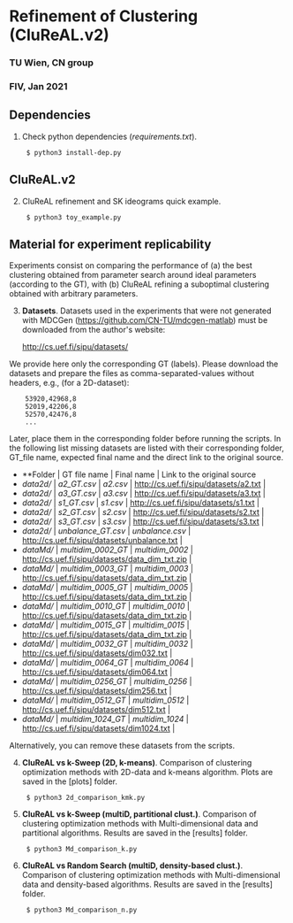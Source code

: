# Refinement of Clustering (CluReAL.v2)
### TU Wien, CN group
### FIV, Jan 2021

## Dependencies

1. Check python dependencies (*requirements.txt*).

        $ python3 install-dep.py

## CluReAL.v2 

2. CluReAL refinement and SK ideograms quick example.

        $ python3 toy_example.py

## Material for experiment replicability 

Experiments consist on comparing the performance of (a) the best clustering obtained from parameter search around ideal parameters (according to the GT), with (b) CluReAL refining a suboptimal clustering obtained with arbitrary parameters. 

3. **Datasets**. Datasets used in the experiments that were not generated with MDCGen (https://github.com/CN-TU/mdcgen-matlab) must be downloaded from the author's website: 

    http://cs.uef.fi/sipu/datasets/

We provide here only the corresponding GT (labels). Please download the datasets and prepare the files as comma-separated-values without headers, e.g., (for a 2D-dataset):

        53920,42968,8
        52019,42206,8
        52570,42476,8
        ...

Later, place them in the corresponding folder before running the scripts. In the following list missing datasets are listed with their corresponding folder, GT_file name, expected final name and the direct link to the original source.

-  **Folder  |  GT file name       |  Final name      | Link to the original source
- *data2d/*  | *a2_GT.csv*         | *a2.csv*         | http://cs.uef.fi/sipu/datasets/a2.txt           |
- *data2d/*  | *a3_GT.csv*         | *a3.csv*         | http://cs.uef.fi/sipu/datasets/a3.txt           |
- *data2d/*  | *s1_GT.csv*         | *s1.csv*         | http://cs.uef.fi/sipu/datasets/s1.txt           |
- *data2d/*  | *s2_GT.csv*         | *s2.csv*         | http://cs.uef.fi/sipu/datasets/s2.txt           |
- *data2d/*  | *s3_GT.csv*         | *s3.csv*         | http://cs.uef.fi/sipu/datasets/s3.txt           |
- *data2d/*  | *unbalance_GT.csv*  | *unbalance.csv*  | http://cs.uef.fi/sipu/datasets/unbalance.txt    |
- *dataMd/*  | *multidim_0002_GT*  | *multidim_0002*  | http://cs.uef.fi/sipu/datasets/data_dim_txt.zip |
- *dataMd/*  | *multidim_0003_GT*  | *multidim_0003*  | http://cs.uef.fi/sipu/datasets/data_dim_txt.zip |
- *dataMd/*  | *multidim_0005_GT*  | *multidim_0005*  | http://cs.uef.fi/sipu/datasets/data_dim_txt.zip |
- *dataMd/*  | *multidim_0010_GT*  | *multidim_0010*  | http://cs.uef.fi/sipu/datasets/data_dim_txt.zip |
- *dataMd/*  | *multidim_0015_GT*  | *multidim_0015*  | http://cs.uef.fi/sipu/datasets/data_dim_txt.zip |
- *dataMd/*  | *multidim_0032_GT*  | *multidim_0032*  | http://cs.uef.fi/sipu/datasets/dim032.txt       |
- *dataMd/*  | *multidim_0064_GT*  | *multidim_0064*  | http://cs.uef.fi/sipu/datasets/dim064.txt       |
- *dataMd/*  | *multidim_0256_GT*  | *multidim_0256*  | http://cs.uef.fi/sipu/datasets/dim256.txt       |
- *dataMd/*  | *multidim_0512_GT*  | *multidim_0512*  | http://cs.uef.fi/sipu/datasets/dim512.txt       |
- *dataMd/*  | *multidim_1024_GT*  | *multidim_1024*  | http://cs.uef.fi/sipu/datasets/dim1024.txt      |

Alternatively, you can remove these datasets from the scripts. 
   
4. **CluReAL vs k-Sweep (2D, k-means)**. Comparison of clustering optimization methods with 2D-data and k-means algorithm. Plots are saved in the [plots] folder.

        $ python3 2d_comparison_kmk.py

4. **CluReAL vs k-Sweep (multiD, partitional clust.)**. Comparison of clustering optimization methods with Multi-dimensional data and partitional algorithms. Results are saved in the [results] folder.

        $ python3 Md_comparison_k.py

4. **CluReAL vs Random Search (multiD, density-based clust.)**. Comparison of clustering optimization methods with Multi-dimensional data and density-based algorithms. Results are saved in the [results] folder.

        $ python3 Md_comparison_n.py


